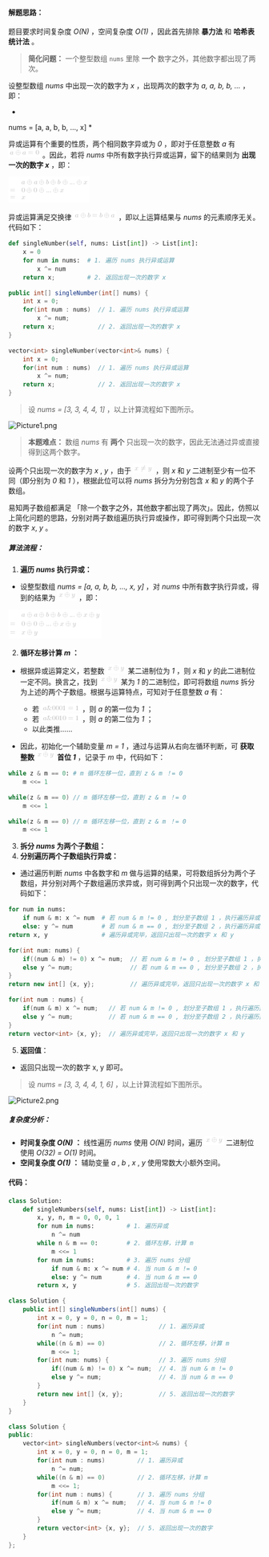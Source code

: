 #### 解题思路：

题目要求时间复杂度 *O(N)* ，空间复杂度 *O(1)* ，因此首先排除 **暴力法** 和 **哈希表统计法** 。

> **简化问题：** 一个整型数组 `nums` 里除 **一个** 数字之外，其他数字都出现了两次。

设整型数组 *nums* 中出现一次的数字为 *x* ，出现两次的数字为 *a, a, b, b, ...* ，即：

*
nums = [a, a, b, b, ..., x]
*

异或运算有个重要的性质，两个相同数字异或为 *0* ，即对于任意整数 *a* 有 ![a\oplusa=0 ](./p__a_oplus_a_=_0_.png)  。因此，若将 *nums* 中所有数字执行异或运算，留下的结果则为 **出现一次的数字 *x*** ，即：

![\begin{aligned}&\\a\oplusa\oplusb\oplusb\oplus...\oplusx\\=&\\0\oplus0\oplus...\oplusx\\=&\\x\end{aligned} ](./p____begin{aligned}__&___a_oplus_a_oplus_b_oplus_b_oplus_..._oplus_x___=_&___0_oplus_0_oplus_..._oplus_x___=_&___x__end{aligned}___.png) 

异或运算满足交换律  ![a\oplusb=b\oplusa ](./p__a_oplus_b_=_b_oplus_a_.png)  ，即以上运算结果与 *nums* 的元素顺序无关。代码如下：

```Python []
def singleNumber(self, nums: List[int]) -> List[int]:
    x = 0
    for num in nums:  # 1. 遍历 nums 执行异或运算
        x ^= num      
    return x;         # 2. 返回出现一次的数字 x
```

```Java []
public int[] singleNumber(int[] nums) {
    int x = 0;
    for(int num : nums)  // 1. 遍历 nums 执行异或运算
        x ^= num;
    return x;            // 2. 返回出现一次的数字 x
}
```

```C++ []
vector<int> singleNumber(vector<int>& nums) {
    int x = 0;
    for(int num : nums)  // 1. 遍历 nums 执行异或运算
        x ^= num;
    return x;            // 2. 返回出现一次的数字 x
}
```

> 设 *nums = [3, 3, 4, 4, 1]* ，以上计算流程如下图所示。

![Picture1.png](https://pic.leetcode-cn.com/1611393960-EnUIaQ-Picture1.png)

> **本题难点：** 数组 *nums* 有 **两个** 只出现一次的数字，因此无法通过异或直接得到这两个数字。

设两个只出现一次的数字为 *x* , *y* ，由于 ![x\ney ](./p__x_ne_y_.png)  ，则 *x* 和 *y* 二进制至少有一位不同（即分别为 *0* 和 *1* ），根据此位可以将 *nums* 拆分为分别包含 *x* 和 *y* 的两个子数组。

易知两子数组都满足 「除一个数字之外，其他数字都出现了两次」。因此，仿照以上简化问题的思路，分别对两子数组遍历执行异或操作，即可得到两个只出现一次的数字 *x*, *y* 。

##### 算法流程：

1. **遍历 *nums* 执行异或：**

- 设整型数组 *nums = [a, a, b, b, ..., x, y]* ，对 *nums* 中所有数字执行异或，得到的结果为 ![x\oplusy ](./p__x_oplus_y_.png)  ，即：

![\begin{aligned}&\\a\oplusa\oplusb\oplusb\oplus...\oplusx\oplusy\\=&\\0\oplus0\oplus...\oplusx\oplusy\\=&\\x\oplusy\end{aligned} ](./p____begin{aligned}__&___a_oplus_a_oplus_b_oplus_b_oplus_..._oplus_x_oplus_y___=_&___0_oplus_0_oplus_..._oplus_x_oplus_y___=_&___x_oplus_y__end{aligned}___.png) 

2. **循环左移计算 *m* ：**

- 根据异或运算定义，若整数 ![x\oplusy ](./p__x_oplus_y_.png)  某二进制位为 *1* ，则 *x* 和 *y* 的此二进制位一定不同。换言之，找到 ![x\oplusy ](./p__x_oplus_y_.png)  某为 *1* 的二进制位，即可将数组 *nums* 拆分为上述的两个子数组。根据与运算特点，可知对于任意整数 *a* 有：

  - 若 ![a\&0001=1 ](./p__a_&_0001_=_1_.png)  ，则 *a* 的第一位为 *1* ；
  - 若 ![a\&0010=1 ](./p__a_&_0010_=_1_.png)  ，则 *a* 的第二位为 *1* ；
  - 以此类推……

- 因此，初始化一个辅助变量 *m = 1* ，通过与运算从右向左循环判断，可 **获取整数 ![x\oplusy ](./p__x_oplus_y_.png)  首位 *1*** ，记录于 *m* 中，代码如下：  

```Python []
while z & m == 0: # m 循环左移一位，直到 z & m ！= 0
    m <<= 1
```

```Java []
while(z & m == 0) // m 循环左移一位，直到 z & m ！= 0
    m <<= 1
```

```C++ []
while(z & m == 0) // m 循环左移一位，直到 z & m ！= 0
    m <<= 1
```

3. **拆分 *nums* 为两个子数组：**
4. **分别遍历两个子数组执行异或：**

- 通过遍历判断 *nums* 中各数字和 *m* 做与运算的结果，可将数组拆分为两个子数组，并分别对两个子数组遍历求异或，则可得到两个只出现一次的数字，代码如下：

```Python []
for num in nums:
    if num & m: x ^= num  # 若 num & m != 0 , 划分至子数组 1 ，执行遍历异或
    else: y ^= num        # 若 num & m == 0 , 划分至子数组 2 ，执行遍历异或
return x, y               # 遍历异或完毕，返回只出现一次的数字 x 和 y
```

```Java []
for(int num: nums) {
    if((num & m) != 0) x ^= num;  // 若 num & m != 0 , 划分至子数组 1 ，执行遍历异或
    else y ^= num;                // 若 num & m == 0 , 划分至子数组 2 ，执行遍历异或
}
return new int[] {x, y};          // 遍历异或完毕，返回只出现一次的数字 x 和 y
```

```C++ []
for(int num : nums) {
    if(num & m) x ^= num;   // 若 num & m != 0 , 划分至子数组 1 ，执行遍历异或
    else y ^= num;          // 若 num & m == 0 , 划分至子数组 2 ，执行遍历异或
}
return vector<int> {x, y};  // 遍历异或完毕，返回只出现一次的数字 x 和 y
```

5. **返回值**：

- 返回只出现一次的数字 x, y 即可。

> 设 *nums = [3, 3, 4, 4, 1, 6]* ，以上计算流程如下图所示。

![Picture2.png](https://pic.leetcode-cn.com/1614836837-oygHyk-Picture2.png)

##### 复杂度分析：

- **时间复杂度 *O(N)* ：** 线性遍历 *nums* 使用 *O(N)* 时间，遍历 ![x\oplusy ](./p__x_oplus_y_.png)   二进制位使用 *O(32) = O(1)* 时间。
- **空间复杂度 *O(1)* ：** 辅助变量 *a* , *b* , *x* , *y* 使用常数大小额外空间。

#### 代码：

```Python []
class Solution:
    def singleNumbers(self, nums: List[int]) -> List[int]:
        x, y, n, m = 0, 0, 0, 1
        for num in nums:         # 1. 遍历异或
            n ^= num
        while n & m == 0:        # 2. 循环左移，计算 m
            m <<= 1       
        for num in nums:         # 3. 遍历 nums 分组
            if num & m: x ^= num # 4. 当 num & m != 0
            else: y ^= num       # 4. 当 num & m == 0
        return x, y              # 5. 返回出现一次的数字
```

```Java []
class Solution {
    public int[] singleNumbers(int[] nums) {
        int x = 0, y = 0, n = 0, m = 1;
        for(int num : nums)               // 1. 遍历异或
            n ^= num;
        while((n & m) == 0)               // 2. 循环左移，计算 m
            m <<= 1;
        for(int num: nums) {              // 3. 遍历 nums 分组
            if((num & m) != 0) x ^= num;  // 4. 当 num & m != 0
            else y ^= num;                // 4. 当 num & m == 0
        }
        return new int[] {x, y};          // 5. 返回出现一次的数字
    }
}
```

```C++ []
class Solution {
public:
    vector<int> singleNumbers(vector<int>& nums) {
        int x = 0, y = 0, n = 0, m = 1;
        for(int num : nums)         // 1. 遍历异或
            n ^= num;
        while((n & m) == 0)         // 2. 循环左移，计算 m
            m <<= 1;
        for(int num : nums) {       // 3. 遍历 nums 分组
            if(num & m) x ^= num;   // 4. 当 num & m != 0
            else y ^= num;          // 4. 当 num & m == 0
        }
        return vector<int> {x, y};  // 5. 返回出现一次的数字
    }
};
```